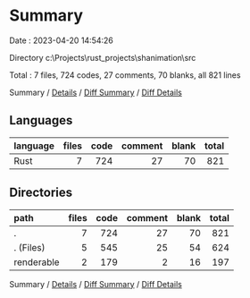 # Summary

Date : 2023-04-20 14:54:26

Directory c:\\Projects\\rust_projects\\shanimation\\src

Total : 7 files,  724 codes, 27 comments, 70 blanks, all 821 lines

Summary / [Details](details.md) / [Diff Summary](diff.md) / [Diff Details](diff-details.md)

## Languages
| language | files | code | comment | blank | total |
| :--- | ---: | ---: | ---: | ---: | ---: |
| Rust | 7 | 724 | 27 | 70 | 821 |

## Directories
| path | files | code | comment | blank | total |
| :--- | ---: | ---: | ---: | ---: | ---: |
| . | 7 | 724 | 27 | 70 | 821 |
| . (Files) | 5 | 545 | 25 | 54 | 624 |
| renderable | 2 | 179 | 2 | 16 | 197 |

Summary / [Details](details.md) / [Diff Summary](diff.md) / [Diff Details](diff-details.md)